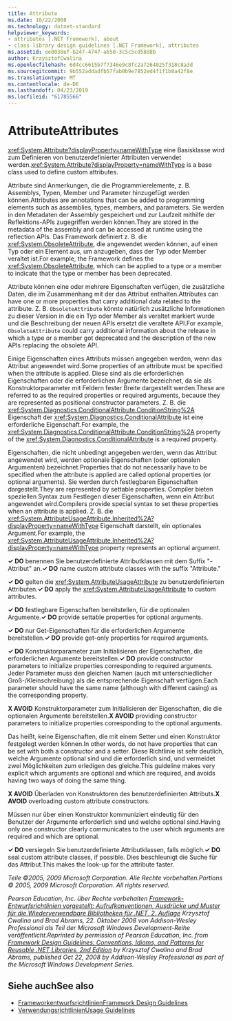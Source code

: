 ```yaml
---
title: Attribute
ms.date: 10/22/2008
ms.technology: dotnet-standard
helpviewer_keywords:
- attributes [.NET Framework], about
- class library design guidelines [.NET Framework], attributes
ms.assetid: ee0038ef-b247-4747-a650-3c5c5cd58d8b
author: KrzysztofCwalina
ms.openlocfilehash: 6d4cc6615b7f7346e9c8fc2a7264025f318c8a3d
ms.sourcegitcommit: 9b552addadfb57fab0b9e7852ed4f1f1b8a42f8e
ms.translationtype: MT
ms.contentlocale: de-DE
ms.lasthandoff: 04/23/2019
ms.locfileid: "61785566"
---
```

# <a name="attributes"></a><span data-ttu-id="71ae0-102">Attribute</span><span class="sxs-lookup"><span data-stu-id="71ae0-102">Attributes</span></span>
<span data-ttu-id="71ae0-103"><xref:System.Attribute?displayProperty=nameWithType> eine Basisklasse wird zum Definieren von benutzerdefinierter Attributen verwendet werden.</span><span class="sxs-lookup"><span data-stu-id="71ae0-103"><xref:System.Attribute?displayProperty=nameWithType> is a base class used to define custom attributes.</span></span>  
  
 <span data-ttu-id="71ae0-104">Attribute sind Anmerkungen, die die Programmierelemente, z. B. Assemblys, Typen, Member und Parameter hinzugefügt werden können.</span><span class="sxs-lookup"><span data-stu-id="71ae0-104">Attributes are annotations that can be added to programming elements such as assemblies, types, members, and parameters.</span></span> <span data-ttu-id="71ae0-105">Sie werden in den Metadaten der Assembly gespeichert und zur Laufzeit mithilfe der Reflektions-APIs zugegriffen werden können.</span><span class="sxs-lookup"><span data-stu-id="71ae0-105">They are stored in the metadata of the assembly and can be accessed at runtime using the reflection APIs.</span></span> <span data-ttu-id="71ae0-106">Das Framework definiert z. B. die <xref:System.ObsoleteAttribute>, die angewendet werden können, auf einen Typ oder ein Element aus, um anzugeben, dass der Typ oder Member veraltet ist.</span><span class="sxs-lookup"><span data-stu-id="71ae0-106">For example, the Framework defines the <xref:System.ObsoleteAttribute>, which can be applied to a type or a member to indicate that the type or member has been deprecated.</span></span>  
  
 <span data-ttu-id="71ae0-107">Attribute können eine oder mehrere Eigenschaften verfügen, die zusätzliche Daten, die im Zusammenhang mit der das Attribut enthalten.</span><span class="sxs-lookup"><span data-stu-id="71ae0-107">Attributes can have one or more properties that carry additional data related to the attribute.</span></span> <span data-ttu-id="71ae0-108">Z. B. `ObsoleteAttribute` könnte natürlich zusätzliche Informationen zu dieser Version in die ein Typ oder Member als veraltet markiert wurde und die Beschreibung der neuen APIs ersetzt die veraltete API.</span><span class="sxs-lookup"><span data-stu-id="71ae0-108">For example, `ObsoleteAttribute` could carry additional information about the release in which a type or a member got deprecated and the description of the new APIs replacing the obsolete API.</span></span>  
  
 <span data-ttu-id="71ae0-109">Einige Eigenschaften eines Attributs müssen angegeben werden, wenn das Attribut angewendet wird.</span><span class="sxs-lookup"><span data-stu-id="71ae0-109">Some properties of an attribute must be specified when the attribute is applied.</span></span> <span data-ttu-id="71ae0-110">Diese sind als die erforderlichen Eigenschaften oder die erforderlichen Argumente bezeichnet, da sie als Konstruktorparameter mit Feldern fester Breite dargestellt werden.</span><span class="sxs-lookup"><span data-stu-id="71ae0-110">These are referred to as the required properties or required arguments, because they are represented as positional constructor parameters.</span></span> <span data-ttu-id="71ae0-111">Z. B. die <xref:System.Diagnostics.ConditionalAttribute.ConditionString%2A> Eigenschaft der <xref:System.Diagnostics.ConditionalAttribute> ist eine erforderliche Eigenschaft.</span><span class="sxs-lookup"><span data-stu-id="71ae0-111">For example, the <xref:System.Diagnostics.ConditionalAttribute.ConditionString%2A> property of the <xref:System.Diagnostics.ConditionalAttribute> is a required property.</span></span>  
  
 <span data-ttu-id="71ae0-112">Eigenschaften, die nicht unbedingt angegeben werden, wenn das Attribut angewendet wird, werden optionale Eigenschaften (oder optionalen Argumenten) bezeichnet.</span><span class="sxs-lookup"><span data-stu-id="71ae0-112">Properties that do not necessarily have to be specified when the attribute is applied are called optional properties (or optional arguments).</span></span> <span data-ttu-id="71ae0-113">Sie werden durch festlegbaren Eigenschaften dargestellt.</span><span class="sxs-lookup"><span data-stu-id="71ae0-113">They are represented by settable properties.</span></span> <span data-ttu-id="71ae0-114">Compiler bieten speziellen Syntax zum Festlegen dieser Eigenschaften, wenn ein Attribut angewendet wird.</span><span class="sxs-lookup"><span data-stu-id="71ae0-114">Compilers provide special syntax to set these properties when an attribute is applied.</span></span> <span data-ttu-id="71ae0-115">Z. B. die <xref:System.AttributeUsageAttribute.Inherited%2A?displayProperty=nameWithType> Eigenschaft darstellt, ein optionales Argument.</span><span class="sxs-lookup"><span data-stu-id="71ae0-115">For example, the <xref:System.AttributeUsageAttribute.Inherited%2A?displayProperty=nameWithType> property represents an optional argument.</span></span>  
  
 <span data-ttu-id="71ae0-116">**✓ DO** benennen Sie benutzerdefinierte Attributklassen mit dem Suffix "-Attribut" an.</span><span class="sxs-lookup"><span data-stu-id="71ae0-116">**✓ DO** name custom attribute classes with the suffix "Attribute."</span></span>  
  
 <span data-ttu-id="71ae0-117">**✓ DO** gelten die <xref:System.AttributeUsageAttribute> zu benutzerdefinierten Attributen.</span><span class="sxs-lookup"><span data-stu-id="71ae0-117">**✓ DO** apply the <xref:System.AttributeUsageAttribute> to custom attributes.</span></span>  
  
 <span data-ttu-id="71ae0-118">**✓ DO** festlegbare Eigenschaften bereitstellen, für die optionalen Argumente.</span><span class="sxs-lookup"><span data-stu-id="71ae0-118">**✓ DO** provide settable properties for optional arguments.</span></span>  
  
 <span data-ttu-id="71ae0-119">**✓ DO** nur Get-Eigenschaften für die erforderlichen Argumente bereitstellen.</span><span class="sxs-lookup"><span data-stu-id="71ae0-119">**✓ DO** provide get-only properties for required arguments.</span></span>  
  
 <span data-ttu-id="71ae0-120">**✓ DO** Konstruktorparameter zum Initialisieren der Eigenschaften, die erforderlichen Argumente bereitstellen.</span><span class="sxs-lookup"><span data-stu-id="71ae0-120">**✓ DO** provide constructor parameters to initialize properties corresponding to required arguments.</span></span> <span data-ttu-id="71ae0-121">Jeder Parameter muss den gleichen Namen (auch mit unterschiedlicher Groß-/Kleinschreibung) als die entsprechende Eigenschaft verfügen.</span><span class="sxs-lookup"><span data-stu-id="71ae0-121">Each parameter should have the same name (although with different casing) as the corresponding property.</span></span>  
  
 <span data-ttu-id="71ae0-122">**X AVOID** Konstruktorparameter zum Initialisieren der Eigenschaften, die die optionalen Argumente bereitstellen.</span><span class="sxs-lookup"><span data-stu-id="71ae0-122">**X AVOID** providing constructor parameters to initialize properties corresponding to the optional arguments.</span></span>  
  
 <span data-ttu-id="71ae0-123">Das heißt, keine Eigenschaften, die mit einem Setter und einen Konstruktor festgelegt werden können.</span><span class="sxs-lookup"><span data-stu-id="71ae0-123">In other words, do not have properties that can be set with both a constructor and a setter.</span></span> <span data-ttu-id="71ae0-124">Diese Richtlinie ist sehr deutlich, welche Argumente optional sind und die erforderlich sind, und vermeidet zwei Möglichkeiten zum erledigen des gleiche.</span><span class="sxs-lookup"><span data-stu-id="71ae0-124">This guideline makes very explicit which arguments are optional and which are required, and avoids having two ways of doing the same thing.</span></span>  
  
 <span data-ttu-id="71ae0-125">**X AVOID** Überladen von Konstruktoren des benutzerdefinierten Attributs.</span><span class="sxs-lookup"><span data-stu-id="71ae0-125">**X AVOID** overloading custom attribute constructors.</span></span>  
  
 <span data-ttu-id="71ae0-126">Müssen nur über einen Konstruktor kommuniziert eindeutig für den Benutzer der Argumente erforderlich sind und welche optional sind.</span><span class="sxs-lookup"><span data-stu-id="71ae0-126">Having only one constructor clearly communicates to the user which arguments are required and which are optional.</span></span>  
  
 <span data-ttu-id="71ae0-127">**✓ DO** versiegeln Sie benutzerdefinierte Attributklassen, falls möglich.</span><span class="sxs-lookup"><span data-stu-id="71ae0-127">**✓ DO** seal custom attribute classes, if possible.</span></span> <span data-ttu-id="71ae0-128">Dies beschleunigt die Suche für das Attribut.</span><span class="sxs-lookup"><span data-stu-id="71ae0-128">This makes the look-up for the attribute faster.</span></span>  
  
 <span data-ttu-id="71ae0-129">*Teile ©2005, 2009 Microsoft Corporation. Alle Rechte vorbehalten.*</span><span class="sxs-lookup"><span data-stu-id="71ae0-129">*Portions © 2005, 2009 Microsoft Corporation. All rights reserved.*</span></span>  
  
 <span data-ttu-id="71ae0-130">*Pearson Education, Inc. über Rechte vorbehalten [Framework-Entwurfsrichtlinien vorgestellt: Aufrufkonventionen, Ausdrücke und Muster für die Wiederverwendbare Bibliotheken für .NET, 2. Auflage](https://www.informit.com/store/framework-design-guidelines-conventions-idioms-and-9780321545619) Krzysztof Cwalina und Brad Abrams, 22. Oktober 2008 von Addison-Wesley Professional als Teil der Microsoft Windows Development-Reihe veröffentlicht.*</span><span class="sxs-lookup"><span data-stu-id="71ae0-130">*Reprinted by permission of Pearson Education, Inc. from [Framework Design Guidelines: Conventions, Idioms, and Patterns for Reusable .NET Libraries, 2nd Edition](https://www.informit.com/store/framework-design-guidelines-conventions-idioms-and-9780321545619) by Krzysztof Cwalina and Brad Abrams, published Oct 22, 2008 by Addison-Wesley Professional as part of the Microsoft Windows Development Series.*</span></span>  
  
## <a name="see-also"></a><span data-ttu-id="71ae0-131">Siehe auch</span><span class="sxs-lookup"><span data-stu-id="71ae0-131">See also</span></span>

- [<span data-ttu-id="71ae0-132">Frameworkentwurfsrichtlinien</span><span class="sxs-lookup"><span data-stu-id="71ae0-132">Framework Design Guidelines</span></span>](../../../docs/standard/design-guidelines/index.md)
- [<span data-ttu-id="71ae0-133">Verwendungsrichtlinien</span><span class="sxs-lookup"><span data-stu-id="71ae0-133">Usage Guidelines</span></span>](../../../docs/standard/design-guidelines/usage-guidelines.md)
